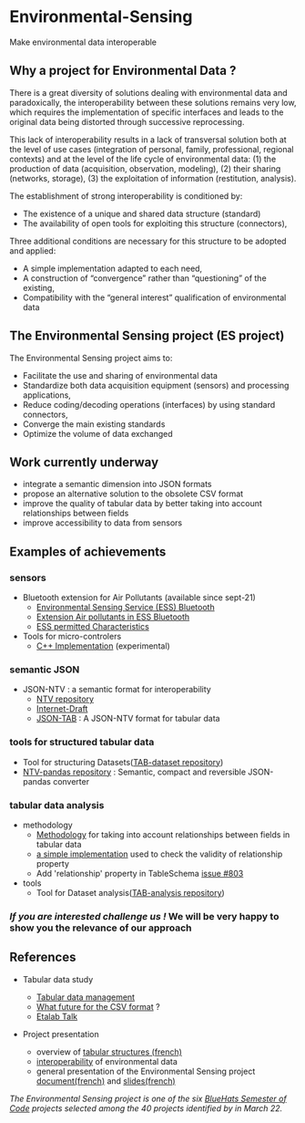 # Environmental-Sensing

Make environmental data interoperable

## Why a project for Environmental Data ?

There is a great diversity of solutions dealing with environmental data and paradoxically, the interoperability between these solutions remains very low, which requires
the implementation of specific interfaces and leads to the original data being distorted through successive reprocessing.

This lack of interoperability results in a lack of transversal solution both at the level of use cases (integration of personal, family, professional, regional contexts)
and at the level of the life cycle of environmental data: (1) the production of data (acquisition, observation, modeling), (2) their sharing (networks, storage), (3) the exploitation of information (restitution, analysis).

The establishment of strong interoperability is conditioned by:

- The existence of a unique and shared data structure (standard)
- The availability of open tools for exploiting this structure (connectors),

Three additional conditions are necessary for this structure to be adopted and applied:

- A simple implementation adapted to each need,
- A construction of “convergence” rather than “questioning” of the existing,
- Compatibility with the “general interest” qualification of environmental data

## The Environmental Sensing project (ES project)

The Environmental Sensing project aims to:

- Facilitate the use and sharing of environmental data
- Standardize both data acquisition equipment (sensors) and processing applications,
- Reduce coding/decoding operations (interfaces) by using standard connectors,
- Converge the main existing standards
- Optimize the volume of data exchanged

## Work currently underway

- integrate a semantic dimension into JSON formats
- propose an alternative solution to the obsolete CSV format
- improve the quality of tabular data by better taking into account relationships between fields
- improve accessibility to data from sensors
  
## Examples of achievements

### sensors

- Bluetooth extension for Air Pollutants (available since sept-21)
  - [Environmental Sensing Service (ESS) Bluetooth](https://www.bluetooth.org/docman/handlers/downloaddoc.ashx?doc_id=294797)
  - [Extension Air pollutants in ESS Bluetooth](https://www.bluetooth.com/specifications/specs/gatt-specification-supplement-6/)
  - [ESS permitted Characteristics](https://bitbucket.org/bluetooth-SIG/public/src/main/assigned_numbers/profiles_and_services/ess/ess_permitted_characteristics.yaml)
- Tools for micro-controlers
  - [C++ Implementation](https://github.com/loco-philippe/ES-sensor) (experimental)

### semantic JSON

- JSON-NTV : a semantic format for interoperability
  - [NTV repository](https://github.com/loco-philippe/NTV#readme)
  - [Internet-Draft](https://datatracker.ietf.org/doc/draft-thomy-json-ntv/)
  - [JSON-TAB](https://github.com/loco-philippe/NTV/blob/main/documentation/JSON-TAB-standard.pdf) : A JSON-NTV format for tabular data

### tools for structured tabular data

- Tool for structuring Datasets([TAB-dataset repository](https://github.com/loco-philippe/tab-dataset#readme))
- [NTV-pandas repository](https://github.com/loco-philippe/ntv-pandas#readme) : Semantic, compact and reversible JSON-pandas converter

### tabular data analysis

- methodology
  - [Methodology](https://github.com/loco-philippe/tab-dataset/tree/main/docs/methodology.ipynb) for taking into account relationships between fields in tabular data
  - [a simple implementation](./property_relationship/example.ipynb) used to check the validity of relationship property
  - Add 'relationship' property in TableSchema [issue #803](https://github.com/frictionlessdata/specs/issues/803)
- tools
  - Tool for Dataset analysis([TAB-analysis repository](https://github.com/loco-philippe/tab-analysis#readme))

### ***If you are interested challenge us !*** We will be very happy to show you the relevance of our approach

## References

- Tabular data study

  - [Tabular data management](./documentation/FR_tabular_structure.ipynb)
  - [What future for the CSV format](./documentation/FR_format_csv.ipynb) ?
  - [Etalab Talk](./documentation/etalabtalk_26_01_23.pdf)
- Project presentation
  - overview of [tabular structures (french)](./documentation/FR_tabular_structure.ipynb)
  - [interoperability](./documentation/interoperability.pdf) of environmental data
  - general presentation of the Environmental Sensing project [document(french)](./documentation/ES-presentation.pdf) and [slides(french)](./documentation/presentation_projet.pdf)

*The Environmental Sensing project is one of the six [BlueHats Semester of Code](https://communs.numerique.gouv.fr/bluehats/bsoc-contributions-2022/) projects selected among the 40 projects identified by in March 22.*
